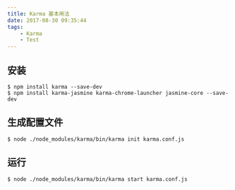 ```yaml
---
title: Karma 基本用法
date: 2017-08-30 09:35:44
tags:
    - Karma
    - Test
---
```


## 安装
```
$ npm install karma --save-dev
$ npm install karma-jasmine karma-chrome-launcher jasmine-core --save-dev
```

## 生成配置文件
```
$ node ./node_modules/karma/bin/karma init karma.conf.js
```

## 运行
```
$ node ./node_modules/karma/bin/karma start karma.conf.js
```
